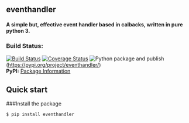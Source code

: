 ## eventhandler
#### A simple but, **effective event handler based in calbacks**, written in pure python 3.


### Build Status:

[![Build Status](https://travis-ci.org/davidvicenteranz/eventhandler.svg?branch=master)](https://travis-ci.org/davidvicenteranz/eventhandler) 
[![Coverage Status](https://coveralls.io/repos/github/davidvicenteranz/eventhandler/badge.svg)](https://coveralls.io/github/davidvicenteranz/eventhandler) 
![Python package and publish](https://github.com/davidvicenteranz/eventhandler/workflows/Python%20package%20and%20publish/badge.svg?branch=master)(https://pypi.org/project/eventhandler/)  
**PyPI:** [Package Information](https://pypi.python.org/pypi/eventhandler)


## Quick start
###Install the package
```
$ pip install eventhandler
```
